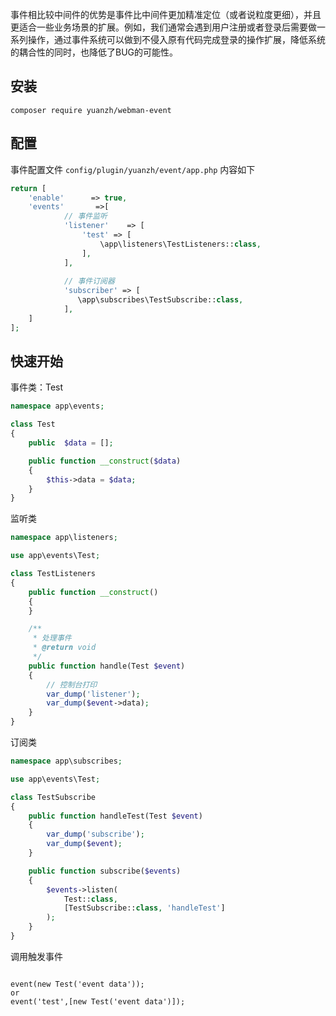 事件相比较中间件的优势是事件比中间件更加精准定位（或者说粒度更细），并且更适合一些业务场景的扩展。例如，我们通常会遇到用户注册或者登录后需要做一系列操作，通过事件系统可以做到不侵入原有代码完成登录的操作扩展，降低系统的耦合性的同时，也降低了BUG的可能性。

## 安装

```shell script
composer require yuanzh/webman-event
```

## 配置

事件配置文件 `config/plugin/yuanzh/event/app.php` 内容如下

```php
return [
    'enable'      => true,
    'events'       =>[
            // 事件监听
            'listener'    => [
                'test' => [
                    \app\listeners\TestListeners::class,
                ],
            ],
        
            // 事件订阅器
            'subscriber' => [
               \app\subscribes\TestSubscribe::class,
            ],
    ]
];
```

## 快速开始

事件类：Test

```php
namespace app\events;

class Test
{
    public  $data = [];

    public function __construct($data)
    {
        $this->data = $data;
    }
}
```

监听类

```php
namespace app\listeners;

use app\events\Test;

class TestListeners
{
    public function __construct()
    {
    }

    /**
     * 处理事件
     * @return void
     */
    public function handle(Test $event)
    {
        // 控制台打印
        var_dump('listener');
        var_dump($event->data);
    }
}
```

订阅类

```php
namespace app\subscribes;

use app\events\Test;

class TestSubscribe
{
    public function handleTest(Test $event)
    {
        var_dump('subscribe');
        var_dump($event);
    }

    public function subscribe($events)
    {
        $events->listen(
            Test::class,
            [TestSubscribe::class, 'handleTest']
        );
    }
}
```

调用触发事件

```

event(new Test('event data')); 
or
event('test',[new Test('event data')]);
```



